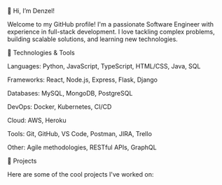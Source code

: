 👋 Hi, I’m Denzel!

Welcome to my GitHub profile! I'm a passionate Software Engineer with experience in full-stack development. I love tackling complex problems, building scalable solutions, and learning new technologies.

🔧 Technologies & Tools

Languages: Python, JavaScript, TypeScript, HTML/CSS, Java, SQL

Frameworks: React, Node.js, Express, Flask, Django

Databases: MySQL, MongoDB, PostgreSQL

DevOps: Docker, Kubernetes, CI/CD

Cloud: AWS, Heroku

Tools: Git, GitHub, VS Code, Postman, JIRA, Trello

Other: Agile methodologies, RESTful APIs, GraphQL

🚀 Projects

Here are some of the cool projects I've worked on:

